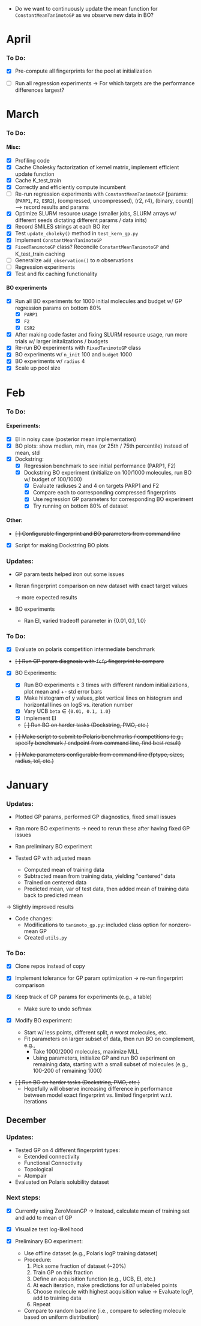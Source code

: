 * Do we want to continuously update the mean function for `ConstantMeanTanimotoGP` as we observe new data in BO?


# April

### To Do:

- [x] Pre-compute all fingerprints for the pool at initialization
- [ ] Run all regression experiments -> For which targets are the performance differences largest?



# March

### To Do:

#### Misc:
- [x] Profiling code
- [x] Cache Cholesky factorization of kernel matrix, implement efficient update function
- [x] Cache K_test_train
- [x] Correctly and efficiently compute incumbent
- [ ] Re-run regression experiments with `ConstantMeanTanimotoGP` [params: (`PARP1`, `F2`, `ESR2`), (compressed, uncompressed), (r2, r4), (binary, count)] --> record results and params
- [x] Optimize SLURM resource usage (smaller jobs, SLURM arrays w/ different seeds dictating different params / data inits)
- [x] Record SMILES strings at each BO iter
- [x] Test `update_choleky()` method in `test_kern_gp.py`
- [x] Implement `ConstantMeanTanimotoGP`
- [x] `FixedTanimotoGP` class? Reconcile `ConstantMeanTanimotoGP` and K_test_train caching
- [ ] Generalize `add_observation()` to $n$ observations
- [ ] Regression experiments
- [x] Test and fix caching functionality

#### BO experiments
- [x] Run all BO experiments for 1000 initial molecules and budget w/ GP regression params on bottom 80%
  - [x] `PARP1`
  - [x] `F2`
  - [x] `ESR2`
- [x] After making code faster and fixing SLURM resource usage, run more trials w/ larger initalizations / budgets
- [x] Re-run BO experiments with `FixedTanimotoGP` class
- [x] BO experiments w/ `n_init` 100 and `budget` 1000
- [x] BO experiments w/ `radius` 4
- [x] Scale up pool size

# Feb

### To Do:

#### Experiments:

- [x] EI in noisy case (posterior mean implementation)
- [x] BO plots: show median, min, max (or 25th / 75th percentile) instead of mean, std
- [x] Dockstring:
  - [x] Regression benchmark to see initial performance (PARP1, F2)
  - [x] Dockstring BO experiment (initialize on 100/1000 molecules, run BO w/ budget of 100/1000)
    - [x] Evaluate radiuses 2 and 4 on targets PARP1 and F2
    - [x] Compare each to corresponding compressed fingerprints
    - [x] Use regression GP parameters for corresponding BO experiment
    - [x] Try running on bottom 80% of dataset

#### Other: 

- ~~[ ] Configurable fingerprint and BO parameters from command line~~
- [x] Script for making Dockstring BO plots

### Updates:

* GP param tests helped iron out some issues

* Reran fingerprint comparison on new dataset with exact target values

  $\rightarrow$ more expected results

* BO experiments
  * Ran EI, varied tradeoff parameter in $\{0.01, 0.1, 1.0\}$


### To Do:

- [x] Evaluate on polaris competition intermediate benchmark

- ~~[ ] Run GP param diagnosis with `fcfp` fingerprint to compare~~

- [x] BO Experiments:

  - [x] Run BO experiments $\geq$ 3 times with different random initializations, plot mean and +- std error bars
  - [x] Make histogram of y values, plot vertical lines on histogram and horizontal lines on logS vs. iteration number
  - [x] Vary UCB `beta` $\in$ `{0.01, 0.1, 1.0}`
  - [x] Implement EI
  - ~~[ ] Run BO on harder tasks (Dockstring, PMO, etc.)~~


* ~~[ ] Make script to submit to Polaris benchmarks / competitions (e.g., specify benchmark / endpoint from command line, find best result)~~

- ~~[ ] Make parameters configurable from command line (fptype, sizes, ~~radius~~, ~~tol~~, etc.)~~


# January

### Updates:

* Plotted GP params, performed GP diagnostics, fixed small issues

* Ran more BO experiments $\rightarrow$ need to rerun these after having fixed GP issues

* Ran preliminary BO experiment

* Tested GP with adjusted mean
  * Computed mean of training data
  * Subtracted mean from training data, yielding "centered" data
  * Trained on centered data
  * Predicted mean, var of test data, then added mean of training data back to predicted mean

$\rightarrow$ Slightly improved results

* Code changes:
  * Modifications to `tanimoto_gp.py`: included class option for nonzero-mean GP
  * Created `utils.py`


### To Do:

- [x] Clone repos instead of copy

- [x] Implement tolerance for GP param optimization $\rightarrow$ re-run fingerprint comparison

- [x] Keep track of GP params for experiments (e.g., a table)
  * Make sure to undo softmax

- [x] Modify BO experiment:
  * Start w/ less points, different split, $n$ worst molecules, etc.
  * Fit parameters on larger subset of data, then run BO on complement, e.g.,
    * Take 1000/2000 molecules, maximize MLL
    * Using parameters, initialize GP and run BO experiment on remaining data,
      starting with a small subset of molecules (e.g., 100-200 of remaining 1000)

- ~~[ ] Run BO on harder tasks (Dockstring, PMO, etc.)~~
  * Hopefully will observe increasing difference in performance between model
    exact fingerprint vs. limited fingerprint w.r.t. iterations


## December

### Updates:

* Tested GP on 4 different fingerprint types:
  * Extended connectivity
  * Functional Connectivity
  * Topological
  * Atompair
* Evaluated on Polaris solubility dataset


### Next steps:

- [x] Currently using ZeroMeanGP $\rightarrow$ Instead, calculate mean of training set and add to mean of GP

- [x] Visualize test log-likelihood
  
- [x] Preliminary BO experiment:
  * Use offline dataset (e.g., Polaris logP training dataset)
  * Procedure:
     1. Pick some fraction of dataset (~20%)
     2. Train GP on this fraction
     3. Define an acquisition function (e.g., UCB, EI, etc.)
     4. At each iteration, make predictions for _all_ unlabeled points
     5. Choose molecule with highest acquisition value $\rightarrow$ Evaluate logP, add to training data
     6. Repeat
  * Compare to random baseline (i.e., compare to selecting molecule based on uniform distribution)